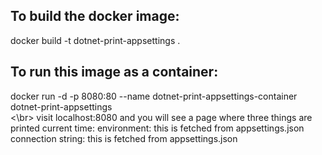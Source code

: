## To build the docker image:
docker build -t dotnet-print-appsettings .

## To run this image as a container:
docker run -d -p 8080:80 --name dotnet-print-appsettings-container dotnet-print-appsettings
<br><\br>
visit localhost:8080 and you will see a page where three things are printed
current time:
environment: this is fetched from appsettings.json
connection string: this is fetched from appsettings.json
